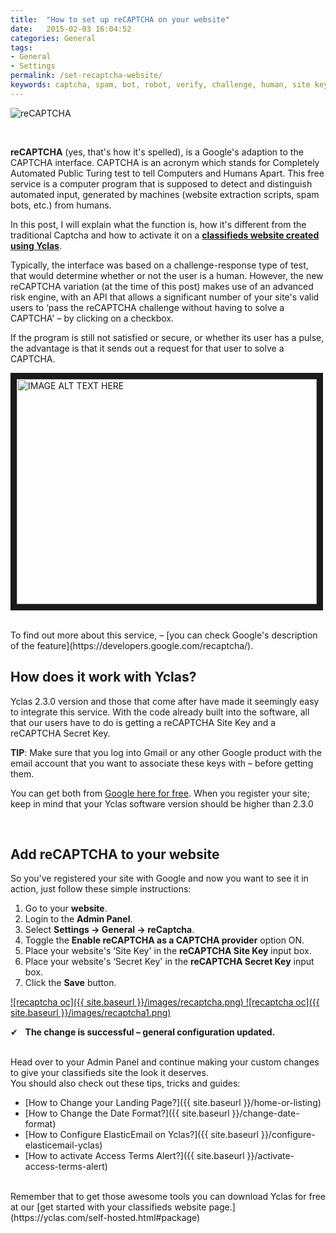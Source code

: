 ```yaml
---
title:  "How to set up reCAPTCHA on your website"
date:   2015-02-03 16:04:52
categories: General
tags: 
- General
- Settings
permalink: /set-recaptcha-website/
keywords: captcha, spam, bot, robot, verify, challenge, human, site key, secret key
---
```

![reCAPTCHA](//open-classifieds.com/wp-content/uploads/2015/02/recaptcha.png) 

<br>
<!-- _To use reCaptcha in your website, you have to use SSL encryption. Follow [this guide](http://docs.yclas.com/move-classifieds-site-http-https/) to enable HTTPS on your classifieds site._ -->

**reCAPTCHA** (yes, that's how it's spelled), is a Google's adaption to the CAPTCHA interface. CAPTCHA is an acronym which stands for Completely Automated Public Turing test to tell Computers and Humans Apart. This free service is a computer program that is supposed to detect and distinguish automated input, generated by machines (website extraction scripts, spam bots, etc.) from humans. 

In this post, I will explain what the function is, how it's different from the traditional Captcha and how to activate it on a **[classifieds website created using Yclas](http://yclas.com)**.

Typically, the interface was based on a challenge-response type of test, that would determine whether or not the user is a human. However, the new reCAPTCHA variation (at the time of this post) makes use of an advanced risk engine, with an API that allows a significant number of your site's valid users to ‘pass the reCAPTCHA challenge without having to solve a CAPTCHA' – by clicking on a checkbox.

If the program is still not satisfied or secure, or whether its user has a pulse, the advantage is that it sends out a request for that user to solve a CAPTCHA.

<a href="https://www.youtube.com/watch?v=jwslDn3ImM0
" target="_blank"><img src="http://img.youtube.com/vi/jwslDn3ImM0/0.jpg" 
alt="IMAGE ALT TEXT HERE" width="480" height="360" border="10" /></a>

<br>
To find out more about this service, – [you can check Google's description of the feature](https://developers.google.com/recaptcha/).   

<br>

## How does it work with Yclas?

Yclas 2.3.0 version and those that come after have made it seemingly easy to integrate this service. With the code already built into the software, all that our users have to do is getting a reCAPTCHA Site Key and a reCAPTCHA Secret Key.   

**TIP**: Make sure that you log into Gmail or any other Google product with the email account that you want to associate these keys with – before getting them.

You can get both from [Google here for free](https://www.google.com/recaptcha). When you register your site; keep in mind that your Yclas software version should be higher than 2.3.0

<br>

## Add reCAPTCHA to your website

So you've registered your site with Google and now you want to see it in action, just follow these simple instructions:

1. Go to your **website**.
2. Login to the **Admin Panel**.
3. Select **Settings -> General -> reCaptcha**.
4. Toggle the **Enable reCAPTCHA as a CAPTCHA provider** option ON.
5. Place your website's ‘Site Key' in the **reCAPTCHA Site Key** input box.
6. Place your website's ‘Secret Key' in the **reCAPTCHA Secret Key** input box.
7. Click the **Save** button.

<a href="//docs.yclas.com/images/recaptcha.png" class="thumbnail gallery-item" data-gallery>
![recaptcha oc]({{ site.baseurl }}/images/recaptcha.png)
</a>

<a href="//docs.yclas.com/images/recaptcha1.png" class="thumbnail gallery-item" data-gallery>
![recaptcha oc]({{ site.baseurl }}/images/recaptcha1.png)
</a>

✔   **The change is successful – general configuration updated.**  

<br>
Head over to your Admin Panel and continue making your custom changes to give your classifieds site the look it deserves.

<br>
You should also check out these tips, tricks and guides: 

* [How to Change your Landing Page?]({{ site.baseurl }}/home-or-listing)
* [How to Change the Date Format?]({{ site.baseurl }}/change-date-format)
* [How to Configure ElasticEmail on Yclas?]({{ site.baseurl }}/configure-elasticemail-yclas)
* [How to activate Access Terms Alert?]({{ site.baseurl }}/activate-access-terms-alert)

<br>
<span class="glyphicon glyphicon-arrow-right"></span> Remember that to get those awesome tools you can download Yclas for free at our [get started with your classifieds website page.](https://yclas.com/self-hosted.html#package)


